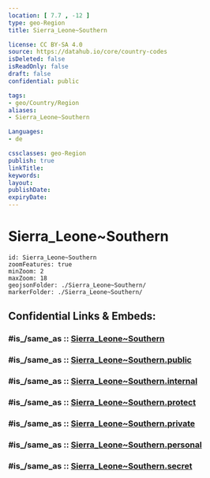 ```yaml
---
location: [ 7.7 , -12 ] 
type: geo-Region
title: Sierra_Leone~Southern

license: CC BY-SA 4.0
source: https://datahub.io/core/country-codes
isDeleted: false
isReadOnly: false
draft: false
confidential: public

tags:
- geo/Country/Region
aliases:
- Sierra_Leone~Southern

Languages:
- de

cssclasses: geo-Region
publish: true
linkTitle: 
keywords: 
layout: 
publishDate: 
expiryDate: 
---
```


# Sierra_Leone~Southern

```leaflet
id: Sierra_Leone~Southern
zoomFeatures: true 
minZoom: 2 
maxZoom: 18
geojsonFolder: ./Sierra_Leone~Southern/
markerFolder: ./Sierra_Leone~Southern/
```


## Confidential Links & Embeds: 

### #is_/same_as :: [Sierra_Leone~Southern](/_Standards/Earth/Continent/Africa/Africa~West/Sierra_Leone/Provinces~Sierra_Leone/Sierra_Leone~Southern.md) 

### #is_/same_as :: [Sierra_Leone~Southern.public](/_public/Earth/Continent/Africa/Africa~West/Sierra_Leone/Provinces~Sierra_Leone/Sierra_Leone~Southern.public.md) 

### #is_/same_as :: [Sierra_Leone~Southern.internal](/_internal/Earth/Continent/Africa/Africa~West/Sierra_Leone/Provinces~Sierra_Leone/Sierra_Leone~Southern.internal.md) 

### #is_/same_as :: [Sierra_Leone~Southern.protect](/_protect/Earth/Continent/Africa/Africa~West/Sierra_Leone/Provinces~Sierra_Leone/Sierra_Leone~Southern.protect.md) 

### #is_/same_as :: [Sierra_Leone~Southern.private](/_private/Earth/Continent/Africa/Africa~West/Sierra_Leone/Provinces~Sierra_Leone/Sierra_Leone~Southern.private.md) 

### #is_/same_as :: [Sierra_Leone~Southern.personal](/_personal/Earth/Continent/Africa/Africa~West/Sierra_Leone/Provinces~Sierra_Leone/Sierra_Leone~Southern.personal.md) 

### #is_/same_as :: [Sierra_Leone~Southern.secret](/_secret/Earth/Continent/Africa/Africa~West/Sierra_Leone/Provinces~Sierra_Leone/Sierra_Leone~Southern.secret.md)

